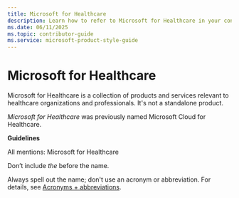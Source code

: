 ```yaml
---
title: Microsoft for Healthcare
description: Learn how to refer to Microsoft for Healthcare in your content.
ms.date: 06/11/2025
ms.topic: contributor-guide
ms.service: microsoft-product-style-guide
---
```



# Microsoft for Healthcare

Microsoft for Healthcare is a collection of products and services relevant to healthcare organizations and professionals. It's not a standalone product.

*Microsoft for Healthcare* was previously named Microsoft Cloud for Healthcare.

**Guidelines**

All mentions: Microsoft for Healthcare

Don’t include *the* before the name.

Always spell out the name; don't use an acronym or abbreviation. For details, see [Acronyms + abbreviations](~\acronyms-and-abbreviations.md).